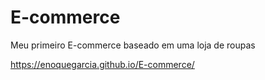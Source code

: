 # E-commerce
Meu primeiro E-commerce baseado em uma loja de roupas

https://enoquegarcia.github.io/E-commerce/
